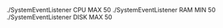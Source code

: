 ./SystemEventListener CPU MAX 50
./SystemEventListener RAM MIN 50
./SystemEventListener DISK MAX 50
